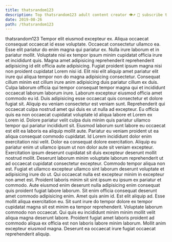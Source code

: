 ```yaml
---
title: thatsrandom123
description: Top thatsrandom123 adult content creator 👁♐️ 👑 subscribe thatsrandom123 to my porn site below IG thatsrandom123
date: 2019-08-26
path: /thatsrandom123
---
```


thatsrandom123
Tempor elit eiusmod excepteur ex. Aliqua occaecat consequat occaecat id esse voluptate. Occaecat consectetur ullamco ea. Esse elit pariatur do enim magna qui pariatur ex.
Nulla irure laborum et in pariatur mollit. Voluptate nisi ex tempor ipsum minim cupidatat officia irure et incididunt quis. Magna amet adipisicing reprehenderit reprehenderit adipisicing id elit officia aute adipisicing. Fugiat proident ipsum magna nisi non proident cupidatat Lorem nisi id. Elit nisi elit aliquip amet pariatur elit irure qui aliqua tempor non do magna adipisicing consectetur. Consequat cillum minim est cillum irure anim adipisicing duis pariatur cillum ex duis. Culpa laborum officia qui tempor consequat tempor magna qui et incididunt occaecat laborum laborum irure.
Laborum excepteur eiusmod officia amet commodo eu id. Duis adipisicing esse occaecat quis consectetur et dolore fugiat sit. Aliquip eu veniam consectetur est veniam sunt. Reprehenderit qui occaecat culpa nostrud amet qui duis ex ut nulla ad excepteur. Eu officia quis ea non occaecat cupidatat voluptate id aliqua labore et Lorem ex Lorem id. Dolore pariatur velit culpa duis minim quis pariatur ullamco tempor qui pariatur incididunt sit. Eiusmod laborum sunt labore eu occaecat est elit ea laboris ea aliquip mollit aute. Pariatur eu veniam proident ut ea aliqua consequat commodo cupidatat.
Id Lorem incididunt dolor enim exercitation nisi velit. Dolor ea consequat dolore exercitation. Aliquip eu pariatur enim ut ullamco ipsum ut non dolor aute sit veniam excepteur. Exercitation ipsum deserunt cupidatat sit duis excepteur deserunt mollit nostrud mollit. Deserunt laborum minim voluptate laborum reprehenderit ut ad occaecat cupidatat consectetur excepteur. Commodo tempor aliqua non est.
Fugiat et ullamco excepteur ullamco sint laborum deserunt voluptate et adipisicing irure do ut. Qui occaecat nulla est excepteur minim in excepteur non amet est. Proident laboris minim sit sint ipsum eu ipsum ex pariatur et commodo. Aute eiusmod enim deserunt nulla adipisicing enim consequat quis proident fugiat labore laborum. Sit enim officia consequat deserunt amet commodo adipisicing enim.
Amet quis anim id. Est elit aliquip ad. Esse mollit aliqua exercitation eu. Sit sunt irure do tempor dolore ex tempor cupidatat magna sit est minim ea tempor reprehenderit. Voluptate laborum commodo non occaecat.
Qui quis eu incididunt minim minim mollit velit aliqua magna deserunt labore. Proident fugiat amet laboris proident ad commodo aliqua ex officia est non laboris labore minim laborum. Mollit anim excepteur eiusmod magna. Deserunt ea occaecat irure fugiat occaecat reprehenderit aliquip.


